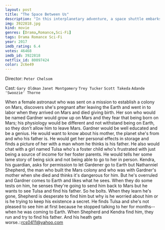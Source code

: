 ```yaml
---
layout: post
title: "The Space Between Us"
description: "In this interplanetary adventure, a space shuttle embarks on the first mission to colonize Mars, only to discover after takeoff that one of the astronauts is pregnant. Shortly after landing, she dies from complications while giving birth to the first human born on the red planet - never revealing who the father is. Thus begins the extraordinary life of Gardner Elliot - an inquisitive, highly intelligent boy who reaches t.."
img: 3922818.jpg
kind: movie
genres: [Drama,Romance,Sci-Fi]
tags: Drama Romance Sci-Fi 
year: 2017
imdb_rating: 6.4
votes: 46468
imdb_id: 3922818
netflix_id: 80097424
color: 2c6e49
---
```

Director: `Peter Chelsom`  

Cast: `Gary Oldman` `Janet Montgomery` `Trey Tucker` `Scott Takeda` `Adande 'Swoozie' Thorne` 

When a female astronaut who was sent on a mission to establish a colony on Mars, discovers she's pregnant after leaving the Earth and went in to labor when they arrived on Mars and died giving birth. Her son who would be named Gardner would grow up on Mars and they fear that being born on Mars; his physiology would be different and not withstand being on Earth, so they don't allow him to leave Mars. Gardner would be well educated and be a genius. He would want to know about his mother, the planet she's from and who his father is. He would get her personal effects in storage and finds a picture of her with a man whom he thinks is his father. He also would chat with a girl named Tulsa who's a foster child who's frustrated with just being a source of income for her foster parents. He would tells her some lame story of being sick and not being able to go to her in person. Kendra, his guardian, asks for permission to let Gardener go to Earth but Nathanniel Shepherd, the man who built the Mars colony and who was with Gardner's mother when she died and thinks it's dangerous for him. But he's overruled and Gardner comes to Earth and likes what he sees. When they do some tests on him, he senses they're going to send him back to Mars but he wants to see Tulsa and find his father. So he bolts. When they learn he's gone, Shepherd is desperate to find him but why is he worried about him or is he trying to keep his existence a secret. He finds Tulsa and she's not pleased to see him at first because he stopped talking to her for months--when he was coming to Earth. When Shepherd and Kendra find him, they run and try to find his father. And his heath gets worse.::rcs0411@yahoo.com